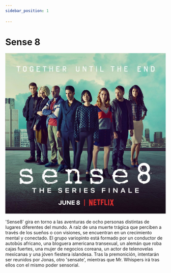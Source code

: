 ```yaml
---
sidebar_position: 1

---
```


# Sense 8

![sim](/img/sense8.jpg)

'Sense8' gira en torno a las aventuras de ocho personas distintas de lugares diferentes del mundo. A raíz de una muerte trágica que perciben a través de los sueños o con visiones, se encuentran en un crecimiento mental y conectado. El grupo variopinto está formado por un conductor de autobús africano, una bloguera americana transexual, un alemán que roba cajas fuertes, una mujer de negocios coreana, un actor de telenovelas mexicanas y una jóven fiestera islandesa. Tras la premonición, intentarán ser reunidos por Jonas, otro 'sensate', mientras que Mr. Whispers irá tras ellos con el mismo poder sensorial.